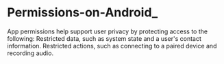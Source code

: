 # Permissions-on-Android_
App permissions help support user privacy by protecting access to the following:  Restricted data, such as system state and a user's contact information. Restricted actions, such as connecting to a paired device and recording audio.
